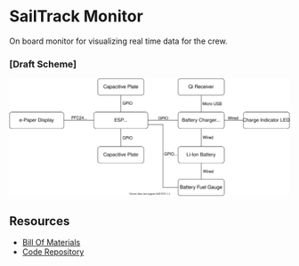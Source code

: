 # SailTrack Monitor
On board monitor for visualizing real time data for the crew.

### [Draft Scheme]

<p align="center">
  <img src="hardware-diagram.svg"/>
</p>

## Resources
* [Bill Of Materials](BOM.csv)
* [Code Repository](https://github.com/metis-vela-unipd/sailtrack-monitor)
